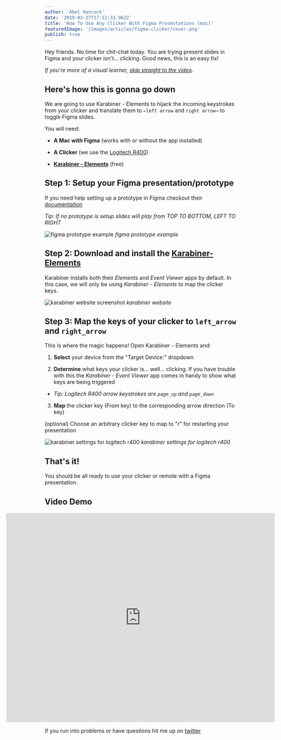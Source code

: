```yaml
---
author: 'Abel Hancock'
date: '2019-03-27T17:12:33.962Z'
title: 'How To Use Any Clicker With Figma Presentations (mac)'
featuredImage: '/images/articles/figma-clicker/cover.png'
publish: true
---
```


Hey friends. No time for chit-chat today. You are trying present slides in Figma and your clicker isn't... clicking. Good news, this is an easy fix!

_If you're more of a visual learner, [skip straight to the video](#video-demo)._

## Here's how this is gonna go down

We are going to use Karabiner - Elements to hijack the incoming keystrokes from your clicker and translate them to `←left arrow` and `right arrow→` to toggle Figma slides.

You will need:

-   **A Mac with Figma** (works with or without the app installed)

-   **A Clicker** (we use the [Logitech R400](https://www.amazon.com/dp/B002GHBUTK/ref=cm_sw_r_tw_dp_U_x_avbNCb1GHC3EJ))

-   [**Karabiner - Elements**](https://pqrs.org/osx/karabiner/) (free)

## Step 1: Setup your Figma presentation/prototype

If you need help setting up a prototype in Figma checkout their [documentation](https://help.figma.com/category/87-prototyping)

_Tip: If no prototype is setup slides will play from TOP TO BOTTOM, LEFT TO RIGHT_

![figma prototype example](/images/articles/figma-clicker/figma-presentation-prototype.png)
_figma prototype example_

## Step 2: Download and install the [Karabiner-Elements](https://pqrs.org/osx/karabiner/)

Karabiner installs both their _Elements_ and _Event Viewer_ apps by default. In this case, we will only be using _Karabiner - Elements_ to map the clicker keys.

![karabiner website screenshot](/images/articles/figma-clicker/download-karabiner-app.png)
_karabiner website_

## Step 3: Map the keys of your clicker to `left_arrow` and `right_arrow`

This is where the magic happens! Open Karabiner - Elements and:

1. **Select** your device from the "Target Device:" dropdown

2. **Determine** what keys your clicker is... well... clicking. If you have trouble with this the _Karabiner - Event Viewer_ app comes in handy to show what keys are being triggered

-   _Tip: Logitech R400 arrow keystrokes are `page_up` and `page_down`_

3. **Map** the clicker key (From key) to the corresponding arrow direction (To key)

(optional) Choose an arbitrary clicker key to map to "r" for restarting your presentation

![karabiner settings for logitech r400](/images/articles/figma-clicker/karabiner-settings.png)
_karabiner settings for logitech r400_

## That's it!

You should be all ready to use your clicker or remote with a Figma presentation.

## <a id="video-demo"></a>Video Demo

<div style="width:140%;height:550px;margin-left:-20%;position:relative;"><iframe width="100%" height="100%" src="https://www.youtube.com/embed/ZxW90GjLr7w" frameborder="0" allow="accelerometer; autoplay; encrypted-media; gyroscope; picture-in-picture" allowfullscreen></iframe></div>

If you run into problems or have questions hit me up on [twitter](https://twitter.com/abelfhancock)
